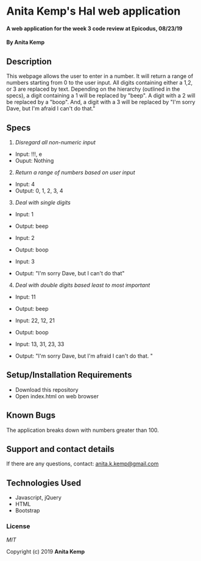# Anita Kemp's Hal web application

#### A web application for the week 3 code review at Epicodus, 08/23/19

#### By Anita Kemp

## Description

This webpage allows the user to enter in a number. It will return a range of numbers starting from 0 to the user input. All digits containing either a 1,2, or 3 are replaced by text. Depending on the hierarchy (outlined in the specs), a digit containing a 1 will be replaced by "beep". A digit with a 2 will be replaced by a "boop". And, a digit with a 3 will be replaced by "I'm sorry Dave, but I'm afraid I can't do that."

## Specs

1. _Disregard all non-numeric input_
  * Input: !!!, e
  * Ouput: Nothing

2. _Return a range of numbers based on user input_
  * Input: 4
  * Output: 0, 1, 2, 3, 4

3. _Deal with single digits_
  * Input: 1
  * Output: beep

  * Input: 2
  * Output: boop

  * Input: 3
  * Output: "I'm sorry Dave, but I can't do that"

4. _Deal with double digits based least to most important_

  * Input: 11
  * Output: beep

  * Input: 22, 12, 21
  * Output: boop

  * Input: 13, 31, 23, 33
  * Output: "I'm sorry Dave, but I'm afraid I can't do that. "


## Setup/Installation Requirements

* Download this repository
* Open index.html on web browser

## Known Bugs

The application breaks down with numbers greater than 100.

## Support and contact details

If there are any questions, contact: anita.k.kemp@gmail.com

## Technologies Used

* Javascript, jQuery
* HTML
* Bootstrap

### License

*MIT*

Copyright (c) 2019 **Anita Kemp**
